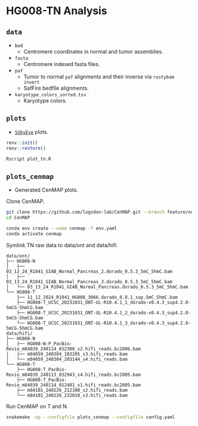 # HG008-TN Analysis

## `data`
* `bed`
    * Centromere coordinates in normal and tumor assemblies.
* `fasta`
    * Centromere indexed fasta files.
* `paf`
    * Tumor to normal `paf` alignments and their inverse via `rustybam invert`
    * SafFire bedfile alignments.
* `karyotype_colors_sorted.tsv`
    * Karyotype colors.

## `plots`
* [`SVbyEye`](https://github.com/daewoooo/SVbyEye) plots.

```R
renv::init()
renv::restore()
```

```bash
Rscript plot_tn.R
```

## `plots_cenmap`
* Generated CenMAP plots.

Clone CenMAP.
```bash
git clone https://github.com/logsdon-lab/CenMAP.git --branch feature/non-normal-cens
cd CenMAP

conda env create --name cenmap -f env.yaml
conda activate cenmap
```

Symlink TN raw data to data/ont and data/hifi
```
data/ont/
├── HG008-N
│   ├── 03_13_24_R1041_GIAB_Normal_Pancreas_2.dorado_0.5.3_5mC_5hmC.bam
│   ├── 03_13_24_R1041_GIAB_Normal_Pancreas_3.dorado_0.5.3_5mC_5hmC.bam
│   └── 03_13_24_R1041_GIAB_Normal_Pancreas.dorado_0.5.3_5mC_5hmC.bam
└── HG008-T
    ├── 11_12_2024_R1041_HG008_3066.dorado_0.8.1_sup.5mC_5hmC.bam
    ├── HG008-T_UCSC_20231031_ONT-UL-R10.4.1_1_dorado-v0.4.3_sup4.2.0-5mCG-5hmCG.bam
    ├── HG008-T_UCSC_20231031_ONT-UL-R10.4.1_2_dorado-v0.4.3_sup4.2.0-5mCG-5hmCG.bam
    └── HG008-T_UCSC_20231031_ONT-UL-R10.4.1_3_dorado-v0.4.3_sup4.2.0-5mCG-5hmCG.bam
data/hifi/
├── HG008-N
│   ├── HG008-N-P_PacBio-Revio_m84039_240114_032308_s2.hifi_reads.bc2006.bam
│   ├── m84059_240304_183205_s3.hifi_reads.bam
│   └── m84059_240304_203144_s4.hifi_reads.bam
└── HG008-T
    ├── HG008-T_PacBio-Revio_m84039_240113_032943_s4.hifi_reads.bc2005.bam
    ├── HG008-T_PacBio-Revio_m84039_240114_012401_s1.hifi_reads.bc2005.bam
    ├── m84101_240226_212100_s2.hifi_reads.bam
    └── m84101_240226_232018_s3.hifi_reads.bam
```

Run CenMAP on T and N.
```bash
snakemake -np --configfile plots_cenmap --configfile config.yaml
```
